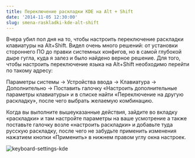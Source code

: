 ```yaml
---
title: Переключение раскладки KDE на Alt + Shift
date: '2014-11-05 12:30:00'
slug: smena-raskladki-kde-alt-shift
---
```


Вчера убил пол дня на то, чтобы настроить переключение раскладки клавиатуры на Alt+Shift. Видел очень много решений: от установки стороннего ПО до правки системных конфигов, но в самой глубокой дыре гугла, куда я залез и было найдено верное решение. Для того, чтобы настроить переключение языка на Alt+Shift необходимо перейти по такому адресу:

Параметры системы -> Устройства ввода -> Клавиатура -> Дополнительно -> Поставить галочку «Настроить дополнительные параметры клавиатуры» и в списке найти «Переключение на другую раскладку», после чего выбрать желаемую комбинацию.

Когда вы выполните вышеуказанные действия, зайдите во вкладку «раскладки» и там настройте параметры на ваше усмотрение а также поставьте галочку возле «настроить раскладки» и добавьте туда русскую раскладку, после чего не забудьте применить изменения нажатием кнопки «Применить» в нижнем правом углу окна настроек.

![keyboard-settings-kde](https://s3.amd-nick.me/2018/08/keyboard-settings-kde.jpg)
